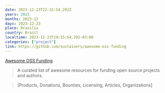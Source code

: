 ```yaml
---
date: 2023-12-23T22:15:54.292Z
years: 2023
months: 2023-12
days: 2023-12-23
place: Brasilia
country: Brazil
localtime: 2023-12-23T19:15:54.292-03:00
categories: ["project"]
link: https://github.com/sustainers/awesome-oss-funding
---
```

[Awesome OSS Funding](https://github.com/sustainers/awesome-oss-funding)

> A curated list of awesome resources for funding open source projects and authors.

> [Products, Donations, Bounties, Licensing, Articles, Organizations]
